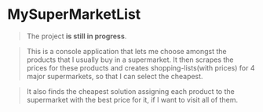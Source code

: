 # MySuperMarketList

>The project **is still in progress**.

>This is a console application that lets me choose amongst the products that I usually buy in a 
> supermarket. It then scrapes the prices for these products and creates shopping-lists(with prices)
> for 4 major supermarkets, so that I can select the cheapest.

>It also finds the cheapest solution assigning each product to the supermarket with the best price
> for it, if I want to visit all of them.



